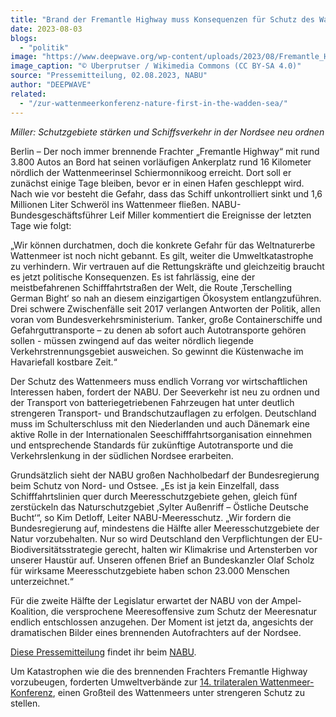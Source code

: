 ```yaml
---
title: "Brand der Fremantle Highway muss Konsequenzen für Schutz des Wattenmeers haben"
date: 2023-08-03
blogs: 
  - "politik"
image: "https://www.deepwave.org/wp-content/uploads/2023/08/Fremantle_Highway_Brurned_out-scaled.jpg"
image_caption: "© Uberprutser / Wikimedia Commons (CC BY-SA 4.0)"
source: "Pressemitteilung, 02.08.2023, NABU"
author: "DEEPWAVE"
related: 
  - "/zur-wattenmeerkonferenz-nature-first-in-the-wadden-sea/"
---
```


_Miller: Schutzgebiete stärken und Schiffsverkehr in der Nordsee neu ordnen_

Berlin – Der noch immer brennende Frachter „Fremantle Highway“ mit rund 3.800 Autos an Bord hat seinen vorläufigen Ankerplatz rund 16 Kilometer nördlich der Wattenmeerinsel Schiermonnikoog erreicht. Dort soll er zunächst einige Tage bleiben, bevor er in einen Hafen geschleppt wird. Nach wie vor besteht die Gefahr, dass das Schiff unkontrolliert sinkt und 1,6 Millionen Liter Schweröl ins Wattenmeer fließen. NABU-Bundesgeschäftsführer Leif Miller kommentiert die Ereignisse der letzten Tage wie folgt:

„Wir können durchatmen, doch die konkrete Gefahr für das Weltnaturerbe Wattenmeer ist noch nicht gebannt. Es gilt, weiter die Umweltkatastrophe zu verhindern. Wir vertrauen auf die Rettungskräfte und gleichzeitig braucht es jetzt politische Konsequenzen. Es ist fahrlässig, eine der meistbefahrenen Schifffahrtstraßen der Welt, die Route ‚Terschelling German Bight‘ so nah an diesem einzigartigen Ökosystem entlangzuführen. Drei schwere Zwischenfälle seit 2017 verlangen Antworten der Politik, allen voran vom Bundesverkehrsministerium. Tanker, große Containerschiffe und Gefahrguttransporte – zu denen ab sofort auch Autotransporte gehören sollen - müssen zwingend auf das weiter nördlich liegende Verkehrstrennungsgebiet ausweichen. So gewinnt die Küstenwache im Havariefall kostbare Zeit.“

Der Schutz des Wattenmeers muss endlich Vorrang vor wirtschaftlichen Interessen haben, fordert der NABU. Der Seeverkehr ist neu zu ordnen und der Transport von batteriegetriebenen Fahrzeugen hat unter deutlich strengeren Transport- und Brandschutzauflagen zu erfolgen. Deutschland muss im Schulterschluss mit den Niederlanden und auch Dänemark eine aktive Rolle in der Internationalen Seeschifffahrtsorganisation einnehmen und entsprechende Standards für zukünftige Autotransporte und die Verkehrslenkung in der südlichen Nordsee erarbeiten.

Grundsätzlich sieht der NABU großen Nachholbedarf der Bundesregierung beim Schutz von Nord- und Ostsee. „Es ist ja kein Einzelfall, dass Schifffahrtslinien quer durch Meeresschutzgebiete gehen, gleich fünf zerstückeln das Naturschutzgebiet ‚Sylter Außenriff – Östliche Deutsche Bucht‘“, so Kim Detloff, Leiter NABU-Meeresschutz. „Wir fordern die Bundesregierung auf, mindestens die Hälfte aller Meeresschutzgebiete der Natur vorzubehalten. Nur so wird Deutschland den Verpflichtungen der EU-Biodiversitätsstrategie gerecht, halten wir Klimakrise und Artensterben vor unserer Haustür auf. Unseren offenen Brief an Bundeskanzler Olaf Scholz für wirksame Meeresschutzgebiete haben schon 23.000 Menschen unterzeichnet.“

Für die zweite Hälfte der Legislatur erwartet der NABU von der Ampel-Koalition, die versprochene Meeresoffensive zum Schutz der Meeresnatur endlich entschlossen anzugehen. Der Moment ist jetzt da, angesichts der dramatischen Bilder eines brennenden Autofrachters auf der Nordsee.

[Diese Pressemitteilung](https://www.nabu.de/presse/pressemitteilungen/http/www.NABU.de/index.php?popup=true&show=38562) findet ihr beim [NABU](https://www.nabu.de/).

Um Katastrophen wie die des brennenden Frachters Fremantle Highway vorzubeugen, forderten Umweltverbände zur [14\. trilateralen Wattenmeer-Konferenz](https://www.deepwave.org/zur-wattenmeerkonferenz-nature-first-in-the-wadden-sea/), einen Großteil des Wattenmeers unter strengeren Schutz zu stellen.
